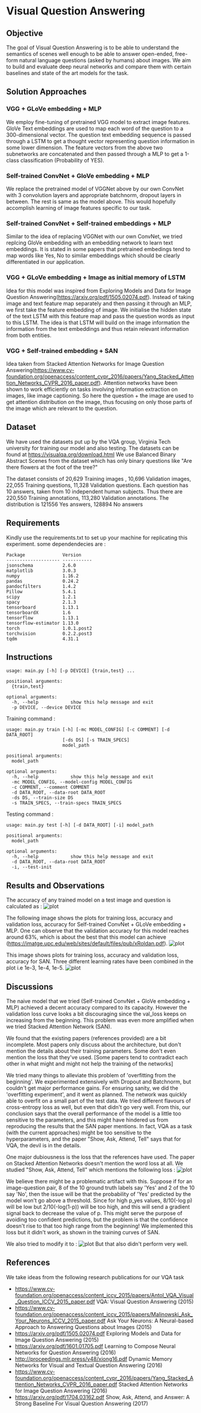 # Visual Question Answering

## Objective
The goal of Visual Question Answering is to be able to understand the semantics of scenes well enough to be able to answer open-ended, free-form natural language questions (asked by humans) about images. We aim to build and evaluate deep neural networks and compare them with certain baselines and state of the art models for the task. 

## Solution Approaches

### VGG + GLoVe embedding + MLP
We employ fine-tuning of pretrained VGG model to extract image features. GloVe Text embeddings are used to map each word of the question to a 300-dimensional vector. The question text embedding sequence is passed through a LSTM to get a thought vector representing question information in some lower dimension. 
The feature vectors from the above two subnetworks are concatenated and then passed through a MLP to get a 1-class classification (Probability of YES). 

### Self-trained ConvNet + GloVe embedding + MLP
We replace the pretrained model of VGGNet above by our own ConvNet with 3 convolution layers and appropriate batchnorm, dropout layers in between. The rest is same as the model above. This would hopefully accomplish learning of image features specific to our task. 

### Self-trained ConvNet + Self-trained embeddings + MLP
Similar to the idea of replacing VGGNet with our own ConvNet, we tried replcing GloVe embedding with an embedding network to learn text embeddings. It is stated in some papers that pretrained embedings tend to map words like Yes, No to similar embeddings which should be clearly differentiated in our application.

### VGG + GLoVe embedding + Image as initial memory of LSTM
Idea for this model was inspired from Exploring Models and Data for Image Question Answering(https://arxiv.org/pdf/1505.02074.pdf). Instead of taking image and text feature map separately and then passing it through an MLP, we first take the feature embedding of image. We initialise the hidden state of the text LSTM with this feature map and pass the question words as input to this LSTM. The idea is that LSTM will build on the image information the information from the text embeddings and thus retain relevant information from both entities. 

### VGG + Self-trained embedding + SAN
Idea taken from Stacked Attention Networks for Image Question Answering(https://www.cv-foundation.org/openaccess/content_cvpr_2016/papers/Yang_Stacked_Attention_Networks_CVPR_2016_paper.pdf). Attention networks have been shown to work efficiently on tasks involving information extraction on images, like image captioning. So here the question + the image are used to get attention distribution on the image, thus focusing on only those parts of the image which are relevant to the question. 



## Dataset
We have used the datasets put up by the VQA group, Virginia Tech university for training our model and also testing. The datasets can be found at  https://visualqa.org/download.html
We use Balanced Binary Abstract Scenes from the dataset which has only binary questions like "Are there flowers at the foot of the tree?"

The dataset consists of 20,629 Training images , 10,696 Validation images, 22,055 Training questions, 11,328 Validation questions.
Each question has 10 answers, taken from 10 independent human subjects. Thus there are
 220,550 Training annotations, 113,280 Validation annotations. The distribution is 121556 Yes answers, 128894 No answers


## Requirements 
Kindly use the requirements.txt to set up your machine for replicating this 
experiment. some dependendecies are :

```
Package              Version    
-------------------- -----------      
jsonschema           2.6.0           
matplotlib           3.0.3        
numpy                1.16.2     
pandas               0.24.2     
pandocfilters        1.4.2          
Pillow               5.4.1           
scipy                1.2.1         
spacy                2.1.3        
tensorboard          1.13.1     
tensorboardX         1.6        
tensorflow           1.13.1     
tensorflow-estimator 1.13.0                  
torch                1.0.1.post2
torchvision          0.2.2.post3 
tqdm                 4.31.1

```


## Instructions

```
usage: main.py [-h] [-p DEVICE] {train,test} ...

positional arguments:
  {train,test}

optional arguments:
  -h, --help            show this help message and exit
  -p DEVICE, --device DEVICE

```

Training command : 
```
usage: main.py train [-h] [-mc MODEL_CONFIG] [-c COMMENT] [-d DATA_ROOT]
                     [-ds DS] [-s TRAIN_SPECS]
                     model_path

positional arguments:
  model_path

optional arguments:
  -h, --help            show this help message and exit
  -mc MODEL_CONFIG, --model-config MODEL_CONFIG
  -c COMMENT, --comment COMMENT
  -d DATA_ROOT, --data-root DATA_ROOT
  -ds DS, --train-size DS
  -s TRAIN_SPECS, --train-specs TRAIN_SPECS

```

Testing command : 
```
usage: main.py test [-h] [-d DATA_ROOT] [-i] model_path

positional arguments:
  model_path

optional arguments:
  -h, --help            show this help message and exit
  -d DATA_ROOT, --data-root DATA_ROOT
  -i, --test-init

```

## Results and Observations

The accuracy of any trained model on a test image and question is calculated as :
![plot](https://github.com/abhigoyal1997/CS-763-Project/blob/master/images/accuracy.png)

The following image shows the plots for training loss, accuracy and validation loss, accuracy for Self-trained ConvNet + GLoVe embedding + MLP. One can observe that the validation accuracy for this model reaches  around 63%, which is about the best that this model can achieve (https://imatge.upc.edu/web/sites/default/files/pub/xRoldan.pdf).
![plot](https://github.com/abhigoyal1997/CS-763-Project/blob/master/results/training.png)

This image shows plots for training loss, accuracy and validation loss, accuracy for SAN. Three different learning rates have been combined in the plot i.e 1e-3, 1e-4, 1e-5. 
![plot](https://github.com/abhigoyal1997/CS-763-Project/blob/master/results/training_san.png)

## Discussions
The naive model that we tried (Self-trained ConvNet + GloVe embedding + MLP) achieved a decent accuracy compared to its capacity. However the validation loss curve looks a bit discouraging since the val_loss keeps on increasing from the beginning. This problem was even more amplified when we tried Stacked Attention Network (SAN).

We found that the existing papers (references provided) are a bit incomplete. Most papers only discuss about the architecture, but don't mention the details about their training parameters. Some don't even mention the loss that they've used. [Some papers tend to contradict each other in what might and might not help the training of the networks]

We tried many things to alleviate this problem of 'overfitting from the beginning'. We experimented extensively with Dropout and Batchnorm, but couldn't get major performance gains. For ensuring sanity, we did the 'overfitting experiment', and it went as planned. The network was quickly able to overfit on a small part of the test data. We tried different flavours of cross-entropy loss as well, but even that didn't go very well. 
From this, our conclusion says that the overall performance of the model is a little too sensitive to the parameters, and this might have hindered us from reproducing the results that the SAN paper mentions. In fact, VQA as a task (with the current approaches) might be too sensitive to the hyperparameters, and the paper "Show, Ask, Attend, Tell" says that for VQA, the devil is in the details.

One major dubiousness is the loss that the references have used. The paper on Stacked Attention Networks doesn't mention the word loss at all. We studied "Show, Ask, Attend, Tell" which mentions the following loss :
![plot](https://github.com/abhigoyal1997/CS-763-Project/blob/master/images/loss1.png)

We believe there might be a problematic artifact with this. Suppose if for an image-question pair, 8 of the 10 ground truth labels say 'Yes' and 2 of the 10 say 'No', then the issue will be that the probability of 'Yes' predicted by the model won't go above a threshold. Since for high p_yes values, 8/10(-log p) will be low but 2/10(-log(1-p)) will be too high, and this will send a gradient signal back to decrease the value of p. This might serve the purpose of avoiding too confident predictions, but the problem is that the confidence doesn't rise to that too high range from the beginning! We implemented this loss but it didn't work, as shown in the training curves of SAN.

We also tried to modify it to :
![plot](https://github.com/abhigoyal1997/CS-763-Project/blob/master/images/loss2.png|width=200)
But that also didn't perform very well.

## References

We take ideas from the following research publications for our VQA task

* https://www.cv-foundation.org/openaccess/content_iccv_2015/papers/Antol_VQA_Visual_Question_ICCV_2015_paper.pdf VQA: Visual Question Answering (2015)
* https://www.cv-foundation.org/openaccess/content_iccv_2015/papers/Malinowski_Ask_Your_Neurons_ICCV_2015_paper.pdf Ask Your Neurons: A Neural-based Approach to Answering Questions about Images (2015)
* https://arxiv.org/pdf/1505.02074.pdf Exploring Models and Data for Image Question Answering (2015)
* https://arxiv.org/pdf/1601.01705.pdf Learning to Compose Neural Networks for Question Answering (2016)
* http://proceedings.mlr.press/v48/xiong16.pdf Dynamic Memory Networks for Visual and Textual Question Answering (2016)
* https://www.cv-foundation.org/openaccess/content_cvpr_2016/papers/Yang_Stacked_Attention_Networks_CVPR_2016_paper.pdf Stacked Attention Networks for Image Question Answering (2016)
* https://arxiv.org/pdf/1704.03162.pdf Show, Ask, Attend, and Answer: A Strong Baseline For Visual Question Answering (2017)
